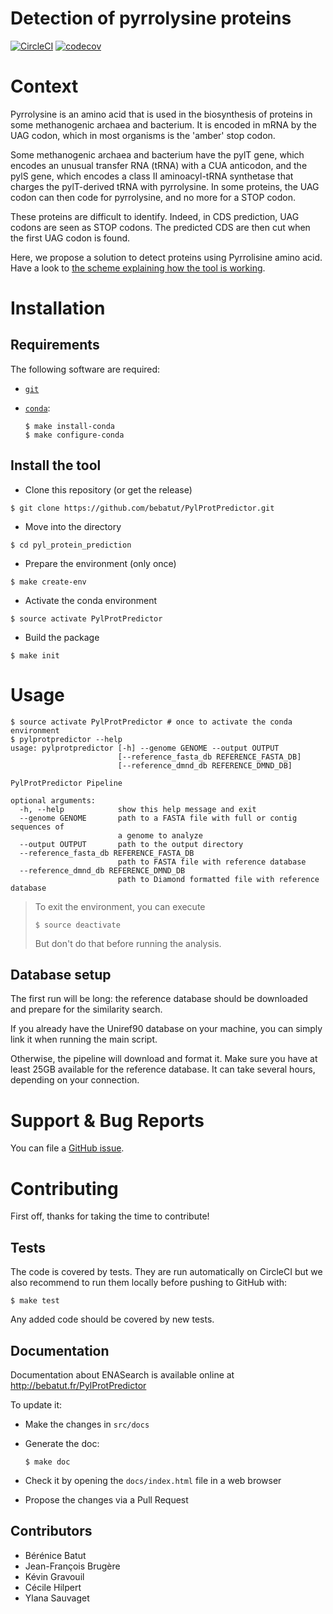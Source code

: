 Detection of pyrrolysine proteins
=================================

[![CircleCI](https://circleci.com/gh/bebatut/PylProtPredictor/tree/master.svg?style=svg)](https://circleci.com/gh/bebatut/PylProtPredictor/tree/master)
[![codecov](https://codecov.io/gh/bebatut/PylProtPredictor/branch/master/graph/badge.svg?token=6KyTn6n8Bp)](https://codecov.io/gh/bebatut/PylProtPredictor)

# Context

Pyrrolysine is an amino acid that is used in the biosynthesis of proteins in some methanogenic archaea and bacterium. It is encoded in mRNA by the UAG codon, which in most organisms is the 'amber' stop codon.

Some methanogenic archaea and bacterium have the pylT gene, which encodes an unusual transfer RNA (tRNA) with a CUA anticodon, and the pylS gene, which encodes a class II aminoacyl-tRNA synthetase that charges the pylT-derived tRNA with pyrrolysine. In some proteins, the UAG codon can then code for pyrrolysine, and no more for a STOP codon.

These proteins are difficult to identify. Indeed, in CDS prediction, UAG codons are seen as STOP codons. The predicted CDS are then cut when the first UAG codon is found.

Here, we propose a solution to detect proteins using Pyrrolisine amino acid.
Have a look to [the scheme explaining how the tool is working](doc/img/main_scheme.png).


# Installation

## Requirements

The following software are required:
- [`git`](https://git-scm.com/book/fr/v1/D%C3%A9marrage-rapide-Installation-de-Git#Installation-sur-Linux)
- [`conda`](https://conda.io/miniconda.html):

    ```
    $ make install-conda
    $ make configure-conda
    ```

## Install the tool

- Clone this repository (or get the release)

```
$ git clone https://github.com/bebatut/PylProtPredictor.git
```

- Move into the directory

```
$ cd pyl_protein_prediction
```

- Prepare the environment (only once)

```
$ make create-env
```

- Activate the conda environment

```
$ source activate PylProtPredictor
```

- Build the package

```
$ make init
```

# Usage

```
$ source activate PylProtPredictor # once to activate the conda environment
$ pylprotpredictor --help
usage: pylprotpredictor [-h] --genome GENOME --output OUTPUT
                        [--reference_fasta_db REFERENCE_FASTA_DB]
                        [--reference_dmnd_db REFERENCE_DMND_DB]

PylProtPredictor Pipeline

optional arguments:
  -h, --help            show this help message and exit
  --genome GENOME       path to a FASTA file with full or contig sequences of
                        a genome to analyze
  --output OUTPUT       path to the output directory
  --reference_fasta_db REFERENCE_FASTA_DB
                        path to FASTA file with reference database
  --reference_dmnd_db REFERENCE_DMND_DB
                        path to Diamond formatted file with reference database
```

> To exit the environment, you can execute
> ```
> $ source deactivate
> ```
> But don't do that before running the analysis.

## Database setup

The first run will be long: the reference database should be downloaded and prepare for the similarity search.

If you already have the Uniref90 database on your machine, you can simply link it when running the main script.

Otherwise, the pipeline will download and format it. Make sure you have at least 25GB available for the reference database. It can take several hours, depending on your connection.

# Support & Bug Reports

You can file a [GitHub issue](https://github.com/bebatut/PylProtPredictor/issues).

# Contributing

First off, thanks for taking the time to contribute!

## Tests

The code is covered by tests. They are run automatically on CircleCI but we also recommend to run them locally before pushing to GitHub with:

```
$ make test
```

Any added code should be covered by new tests.

## Documentation

Documentation about ENASearch is available online at http://bebatut.fr/PylProtPredictor

To update it:

- Make the changes in `src/docs`
- Generate the doc:

    ```
    $ make doc
    ```

- Check it by opening the `docs/index.html` file in a web browser
- Propose the changes via a Pull Request

## Contributors

- Bérénice Batut
- Jean-François Brugère
- Kévin Gravouil
- Cécile Hilpert
- Ylana Sauvaget

